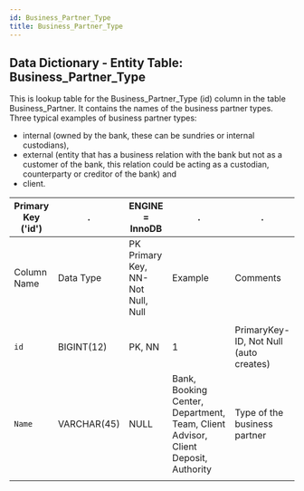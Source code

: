 ```yaml
---
id: Business_Partner_Type
title: Business_Partner_Type
---
```


## Data Dictionary - Entity Table: Business_Partner_Type

This is lookup table for the Business_Partner_Type (id) column in the table Business_Partner. It contains the names of the business partner types. 
Three typical examples of business partner types: 
- internal (owned by the bank, these can be sundries or internal custodians), 
- external (entity that has a business relation with the bank but not as a customer of the bank, this relation could be acting as a custodian, counterparty or creditor of the bank) and 
- client.


| Primary Key ('id')|.|ENGINE = InnoDB|.|.|
|---|---|---|---|---|
| Column Name| Data Type|PK Primary Key, NN-Not Null, Null|Example|Comments|
||
|`id` |BIGINT(12)| PK, NN|1|PrimaryKey-ID, Not Null (auto creates)|
|`Name`|VARCHAR(45)| NULL|Bank, Booking Center, Department, Team, Client Advisor, Client Deposit, Authority|Type of the business partner|
||
